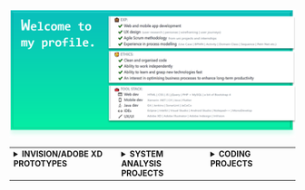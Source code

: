 <img src="https://github.com/NicoleTYF/NicoleTYF/blob/main/bg.png"/>
<!-- <img src="https://github.com/NicoleTYF/NicoleTYF/blob/main/final.gif" height="400" width="1400"/> -->

<table>
<td width="360" valign="top">
<details><summary> 
  <b>INVISION/ADOBE XD PROTOTYPES</b>
  </summary>
<br>

> &emsp;[📚🎨 Fableous](https://xd.adobe.com/view/23aaa02e-69e1-4a3e-425c-89c35f1d31ef-559b/) <br> &emsp;&emsp;- a tablet classroom app facilitating conversations <br> between autistic individuals and other classmates <br>

> &emsp;[🌱👩🏻‍🌾 Plant Canteen](https://xd.adobe.com/view/380cef9b-fbe4-4880-50a0-cb059ef36559-4e3d/) <br> &emsp;&emsp;- a mobile app for urban domestic plant owner to <br> sell extra food waste as plant fertilizers <br>

> &emsp;[🎩🏛 Galleria Queensland](https://invis.io/76TELTMDRNM#/378005803_Wf_3_Story) <br> 
&emsp;&emsp;- a mobile website for a museum portraying old Queensland furnitures and pictures <br> 
&emsp;&emsp;- multi-player mini-games users can earn virtual coins from <br> 
&emsp;&emsp;- spend them on antique furnitures in the ultimate house decoration game!
</details>

</td>

<td width="360" valign="top">
<details><summary> 
  <b>SYSTEM ANALYSIS PROJECTS</b>
  </summary>
<br>

> &emsp;[📚 Chronic Disease Prevention web app](https://github.com/NicoleTYF/UniProject-ChronicDisease) <br> &emsp;&emsp; <br>

> &emsp;[🌱👩🏻‍🌾 Plant Canteen](https://xd.adobe.com/view/380cef9b-fbe4-4880-50a0-cb059ef36559-4e3d/) <br> &emsp;&emsp;- a mobile app for urban domestic plant owner to sell extra food waste as plant fertilizers <br>
</td>

<td width="360" valign="top">
<details><summary> 
  <b>CODING PROJECTS</b>
  </summary>
<br>

> &emsp;[Witchy Candy website](https://github.com/NicoleTYF/UniProject-WitchyCandy) <br> &emsp;&emsp; <br>

> &emsp;[Skyfall game](https://github.com/NicoleTYF/UniProjects-Skyfall) <br> &emsp;&emsp; <br>

> &emsp;[ClearData web app](https://github.com/NicoleTYF/UniProject-ClearData-web) <br> &emsp;&emsp; <br>

> &emsp;[ClearData mobile app](https://github.com/NicoleTYF/UniProject-ClearData-mobile) <br> &emsp;&emsp; <br>
</td>

</table>



<!--
**NicoleTYF/NicoleTYF** is a ✨ _special_ ✨ repository because its `README.md` (this file) appears on your GitHub profile.

Here are some ideas to get you started:

- 🔭 I’m currently working on ...
- 🌱 I’m currently learning ...
- 👯 I’m looking to collaborate on ...
- 🤔 I’m looking for help with ...
- 💬 Ask me about ...
- 📫 How to reach me: ...
- 😄 Pronouns: ...
- ⚡ Fun fact: ...
-->
